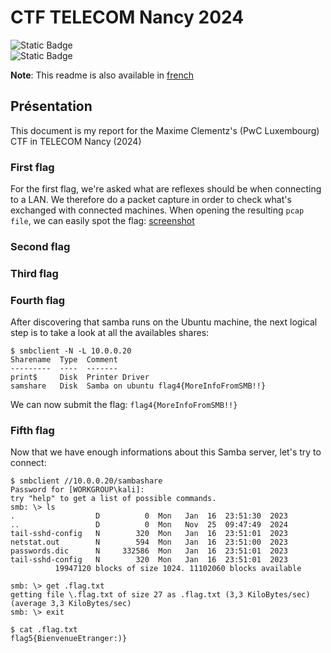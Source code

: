 # CTF TELECOM Nancy 2024


![Static Badge](https://img.shields.io/badge/Télécom-Projet_scolaire-purple)    
![Static Badge](https://img.shields.io/badge/Networking-blue?logo=network)    

**Note**: This readme is also available in [french](nolink)

## Présentation


This document is my report for the Maxime Clementz's (PwC Luxembourg) CTF in TELECOM Nancy (2024)


### First flag
For the first flag, we're asked what are reflexes should be when connecting to a LAN. We therefore do a packet capture in order to check what's exchanged with connected machines. When opening the resulting `pcap file`, we can easily spot the flag:
[screenshot](https://github.com/cos-imo/TN_2024_CTF_report/blob/main/first_flag_wireshark.png)

### Second flag

### Third flag


### Fourth flag
After discovering that samba runs on the Ubuntu machine, the next logical step is to take a look at all the availables shares:

```
$ smbclient -N -L 10.0.0.20
Sharename  Type  Comment
---------  ----  -------
print$     Disk  Printer Driver
samshare   Disk  Samba on ubuntu flag4{MoreInfoFromSMB!!}
```
We can now submit the flag: `flag4{MoreInfoFromSMB!!}`

### Fifth flag
Now that we have enough informations about this Samba server, let's try to connect:
```
$ smbclient //10.0.0.20/sambashare
Password for [WORKGROUP\kali]:
try "help" to get a list of possible commands.
smb: \> ls
.                  D          0  Mon   Jan  16  23:51:30  2023
..                 D          0  Mon   Nov  25  09:47:49  2024
tail-sshd-config   N        320  Mon   Jan  16  23:51:01  2023
netstat.out        N        594  Mon   Jan  16  23:51:00  2023
passwords.dic      N     332586  Mon   Jan  16  23:51:01  2023
tail-sshd-config   N        320  Mon   Jan  16  23:51:01  2023
          19947120 blocks of size 1024. 11102060 blocks available

smb: \> get .flag.txt
getting file \.flag.txt of size 27 as .flag.txt (3,3 KiloBytes/sec) (average 3,3 KiloBytes/sec)
smb: \> exit

$ cat .flag.txt
flag5{BienvenueEtranger:)}
```
